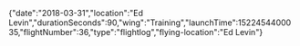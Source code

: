 {"date":"2018-03-31","location":"Ed Levin","durationSeconds":90,"wing":"Training","launchTime":1522454400035,"flightNumber":36,"type":"flightlog","flying-location":"Ed Levin"}
